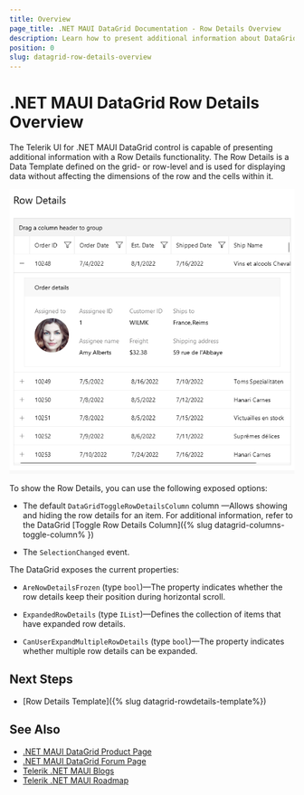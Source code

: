 ```yaml
---
title: Overview
page_title: .NET MAUI DataGrid Documentation - Row Details Overview
description: Learn how to present additional information about DataGrid rows by using the row details functionality.
position: 0
slug: datagrid-row-details-overview
---
```


# .NET MAUI DataGrid Row Details Overview

The Telerik UI for .NET MAUI DataGrid control is capable of presenting additional information with a Row Details functionality. The Row Details is a Data Template defined on the grid- or row-level and is used for displaying data without affecting the dimensions of the row and the cells within it.

![DataGrid Row Details Overview](images/datagrid-row-details.png)

To show the Row Details, you can use the following exposed options:

- The default `DataGridToggleRowDetailsColumn` column &mdash;Allows showing and hiding the row details for an item. For additional information, refer to the DataGrid [Toggle Row Details Column]({% slug datagrid-columns-toggle-column% })

- The `SelectionChanged` event.

The DataGrid exposes the current properties:

* `AreNowDetailsFrozen` (type `bool`)&mdash;The property indicates whether the row details keep their position during horizontal scroll.

* `ExpandedRowDetails` (type `IList`)&mdash;Defines the collection of items that have expanded row details.

* `CanUserExpandMultipleRowDetails` (type `bool`)&mdash;The property indicates whether multiple row details can be expanded.

## Next Steps

- [Row Details Template]({% slug datagrid-rowdetails-template%})

## See Also

- [.NET MAUI DataGrid Product Page](https://www.telerik.com/maui-ui/datagrid)
- [.NET MAUI DataGrid Forum Page](https://www.telerik.com/forums/maui?tagId=1801)
- [Telerik .NET MAUI Blogs](https://www.telerik.com/blogs/mobile-net-maui)
- [Telerik .NET MAUI Roadmap](https://www.telerik.com/support/whats-new/maui-ui/roadmap)
